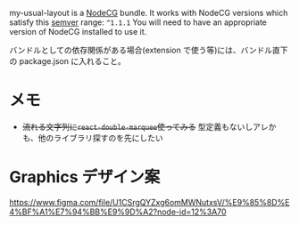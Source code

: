 my-usual-layout is a [NodeCG](http://github.com/nodecg/nodecg) bundle.
It works with NodeCG versions which satisfy this [semver](https://docs.npmjs.com/getting-started/semantic-versioning) range: `^1.1.1`
You will need to have an appropriate version of NodeCG installed to use it.

バンドルとしての依存関係がある場合(extension で使う等)には、バンドル直下の package.json に入れること。

# メモ

- ~~流れる文字列に`react-double-marquee`使ってみる~~ 型定義もないしアレかも、他のライブラリ探すのを先にしたい

# Graphics デザイン案

https://www.figma.com/file/U1CSrgQYZxg6omMWNutxsV/%E9%85%8D%E4%BF%A1%E7%94%BB%E9%9D%A2?node-id=12%3A70
